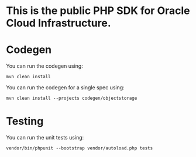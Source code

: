 # This is the public PHP SDK for Oracle Cloud Infrastructure.

# Codegen

You can run the codegen using:

```
mvn clean install
```

You can run the codegen for a single spec using:

```
mvn clean install --projects codegen/objectstorage
```


# Testing

You can run the unit tests using:

```
vendor/bin/phpunit --bootstrap vendor/autoload.php tests
```
